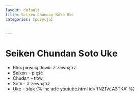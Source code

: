 ```yaml
---
layout: default
title: Seiken Chundan Soto Uke
categories: [pozycja]


---
```

# Seiken Chundan Soto Uke

* Blok pięścią tłowia z zewnątrz
* Seiken - pięść
* Chudan - tłów
* Soto - z zewnątrz
* Uke - blok
{% include youtube.html id='fNZ1VcA3TKA' %}
